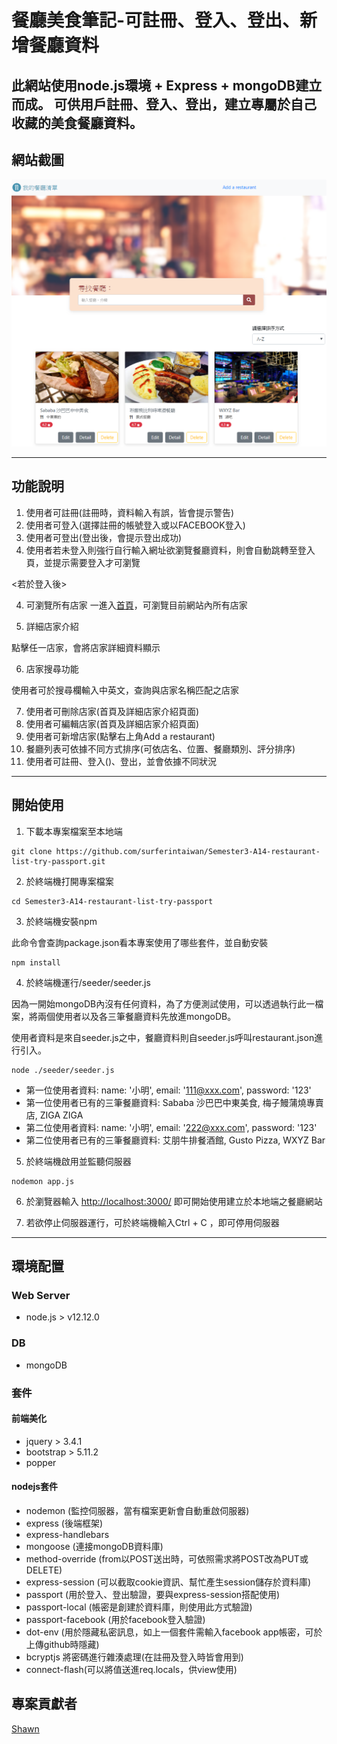 # 餐廳美食筆記-可註冊、登入、登出、新增餐廳資料
此網站使用node.js環境 + Express + mongoDB建立而成。
可供用戶註冊、登入、登出，建立專屬於自己收藏的美食餐廳資料。
--
## 網站截圖
![網站截圖](https://github.com/surferintaiwan/Semester3-A11-restaurant-list-try-RESTful/blob/master/index-photo.png?raw=true)

---

## 功能說明
1. 使用者可註冊(註冊時，資料輸入有誤，皆會提示警告)
2. 使用者可登入(選擇註冊的帳號登入或以FACEBOOK登入)
3. 使用者可登出(登出後，會提示登出成功)
4. 使用者若未登入則強行自行輸入網址欲瀏覽餐廳資料，則會自動跳轉至登入頁，並提示需要登入才可瀏覽

<若於登入後>

4. 可瀏覽所有店家
一進入[首頁](http://localhost:3000/)，可瀏覽目前網站內所有店家

5. 詳細店家介紹

點擊任一店家，會將店家詳細資料顯示

6. 店家搜尋功能

使用者可於搜尋欄輸入中英文，查詢與店家名稱匹配之店家

7. 使用者可刪除店家(首頁及詳細店家介紹頁面)
8.  使用者可編輯店家(首頁及詳細店家介紹頁面)
9. 使用者可新增店家(點擊右上角Add a restaurant)
10. 餐廳列表可依據不同方式排序(可依店名、位置、餐廳類別、評分排序)
11. 使用者可註冊、登入()、登出，並會依據不同狀況

---

## 開始使用
1. 下載本專案檔案至本地端
```
git clone https://github.com/surferintaiwan/Semester3-A14-restaurant-list-try-passport.git
```
2. 於終端機打開專案檔案
```
cd Semester3-A14-restaurant-list-try-passport
```
3. 於終端機安裝npm

此命令會查詢package.json看本專案使用了哪些套件，並自動安裝
```
npm install
```
4. 於終端機運行/seeder/seeder.js

因為一開始mongoDB內沒有任何資料，為了方便測試使用，可以透過執行此一檔案，將兩個使用者以及各三筆餐廳資料先放進mongoDB。

使用者資料是來自seeder.js之中，餐廳資料則自seeder.js呼叫restaurant.json進行引入。
```
node ./seeder/seeder.js
```
* 第一位使用者資料:
name: '小明',
email: '111@xxx.com',
password: '123'
* 第一位使用者已有的三筆餐廳資料:
Sababa 沙巴巴中東美食, 
梅子鰻蒲燒專賣店,
ZIGA ZIGA
* 第二位使用者資料:
name: '小明',
email: '222@xxx.com',
password: '123'
* 第二位使用者已有的三筆餐廳資料:
艾朋牛排餐酒館, 
Gusto Pizza,
WXYZ Bar

5. 於終端機啟用並監聽伺服器
```
nodemon app.js
```
6. 於瀏覽器輸入 [http://localhost:3000/](http://localhost:3000/) 即可開始使用建立於本地端之餐廳網站

7. 若欲停止伺服器運行，可於終端機輸入Ctrl + C ，即可停用伺服器

---

## 環境配置
### Web Server
* node.js > v12.12.0
### DB
* mongoDB

### 套件
#### 前端美化
* jquery > 3.4.1
* bootstrap > 5.11.2
* popper
#### nodejs套件
* nodemon (監控伺服器，當有檔案更新會自動重啟伺服器)
* express (後端框架)
* express-handlebars
* mongoose (連接mongoDB資料庫)
* method-override (from以POST送出時，可依照需求將POST改為PUT或DELETE)
* express-session (可以截取cookie資訊、幫忙產生session儲存於資料庫)
* passport (用於登入、登出驗證，要與express-session搭配使用)
* passport-local (帳密是創建於資料庫，則使用此方式驗證)
* passport-facebook (用於facebook登入驗證)
* dot-env (用於隱藏私密訊息，如上一個套件需輸入facebook app帳密，可於上傳github時隱藏)
* bcryptjs 將密碼進行雜湊處理(在註冊及登入時皆會用到)
* connect-flash(可以將值送進req.locals，供view使用)

## 專案貢獻者
[Shawn](https://github.com/surferintaiwan)


